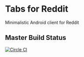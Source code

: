 # Tabs for Reddit

Minimalistic Android client for Reddit

## Master Build Status
[![Circle CI](https://circleci.com/gh/epishie/Tabs.svg?style=shield)](https://circleci.com/gh/epishie/Tabs)
